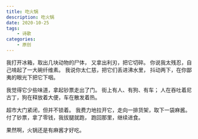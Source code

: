```yaml
---
title: 吃火锅
description: 吃火锅
date: 2020-10-25
tags: 
    - 诗歌
categories:
    - 原创
---
```


我打开冰箱，取出几块动物的尸体，
又拿出利刃，把它切碎。
你说我太残忍，自己啃起了一大碗纤维素。
我说你太仁慈，把它们丢进沸水里，
抖动两下，在你鄙夷的眼光下把它下咽。

我觉得它少些味道，拿起钞票走出了门。
街上有人、有狗、有车；
人在吞吐着尼古丁，狗在释放着大便，车在散发着热。

超市大门紧闭，但并不锁着。
我费力地拉开它，走向一排货架，取下一袋麻酱。
付了钞票，拿了零钱，我拔腿就跑，
跑回那里，继续进食。

果然啊，火锅还是有麻酱才好吃。